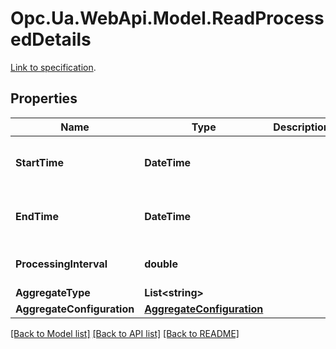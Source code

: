 # Opc.Ua.WebApi.Model.ReadProcessedDetails
[Link to specification](https://reference.opcfoundation.org/v105/Core/docs/Part11/6.5.4/#6.5.4.1).

## Properties

Name | Type | Description | Notes
------------ | ------------- | ------------- | -------------
**StartTime** | **DateTime** |  | [optional] [default to "0001-01-01T00:00Z"]
**EndTime** | **DateTime** |  | [optional] [default to "0001-01-01T00:00Z"]
**ProcessingInterval** | **double** |  | [optional] [default to 0D]
**AggregateType** | **List&lt;string&gt;** |  | [optional] 
**AggregateConfiguration** | [**AggregateConfiguration**](AggregateConfiguration.md) |  | [optional] 

[[Back to Model list]](../README.md#documentation-for-models) [[Back to API list]](../README.md#documentation-for-api-endpoints) [[Back to README]](../README.md)

